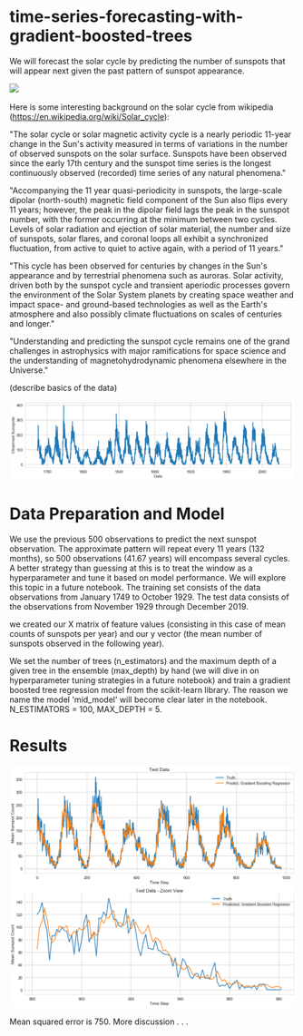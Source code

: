 # time-series-forecasting-with-gradient-boosted-trees

We will forecast the solar cycle by predicting the number of sunspots that will appear next given
the past pattern of sunspot appearance.

![](img/sunspots_3pics_v2.png)

Here is some interesting background on the solar cycle from wikipedia (https://en.wikipedia.org/wiki/Solar_cycle):

"The solar cycle or solar magnetic activity cycle is a nearly periodic 11-year change in the Sun's activity measured in terms of variations in the number of observed sunspots on the solar surface. Sunspots have been observed since the early 17th century and the sunspot time series is the longest continuously observed (recorded) time series of any natural phenomena."

"Accompanying the 11 year quasi-periodicity in sunspots, the large-scale dipolar (north-south) magnetic field component of the Sun also flips every 11 years; however, the peak in the dipolar field lags the peak in the sunspot number, with the former occurring at the minimum between two cycles. Levels of solar radiation and ejection of solar material, the number and size of sunspots, solar flares, and coronal loops all exhibit a synchronized fluctuation, from active to quiet to active again, with a period of 11 years."

"This cycle has been observed for centuries by changes in the Sun's appearance and by terrestrial phenomena such as auroras. Solar activity, driven both by the sunspot cycle and transient aperiodic processes govern the environment of the Solar System planets by creating space weather and impact space- and ground-based technologies as well as the Earth's atmosphere and also possibly climate fluctuations on scales of centuries and longer."

"Understanding and predicting the sunspot cycle remains one of the grand challenges in astrophysics with major ramifications for space science and the understanding of magnetohydrodynamic phenomena elsewhere in the Universe."


(describe basics of the data)

![](img/sunspot_time_series_1.png)

# Data Preparation and Model

We use the previous 500 observations to predict the next sunspot observation. The approximate pattern will repeat every 11 years (132 months), so 500 observations (41.67 years) will encompass several cycles. A better strategy than guessing at this is to treat the window as a hyperparameter and tune it based on model performance. We will explore this topic in a future notebook. 
The training set consists of the data observations from January 1749 to October 1929. The test data consists of the observations from November 1929 through December 2019. 

we created our X matrix of feature values (consisting in this case of mean counts of sunspots per year) and our y vector (the mean number of sunspots observed in the following year).

We set the number of trees (n_estimators) and the maximum depth of a given tree in the ensemble (max_depth) by hand (we will dive in on hyperparameter tuning strategies in a future notebook) and train a gradient boosted tree regression model from the scikit-learn library. The reason we name the model 'mid_model' will become clear later in the notebook.
N_ESTIMATORS = 100, MAX_DEPTH = 5.

# Results

![](img/gbm_curves_3.png)

Mean squared error is 750. More discussion . . . 